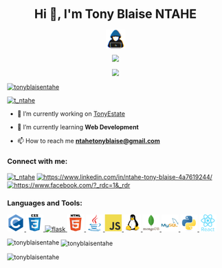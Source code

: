 <h1 align="center">Hi 👋, I'm Tony Blaise NTAHE</h1>
<p align="center">
<picture><img src="https://github.com/0xAbdulKhalid/0xAbdulKhalid/raw/main/assets/mdImages/about_me.gif" width = 45px align="center"></picture><b></b>
</p>

<p align="center">
  <!-- Typing SVG by Getintorj - https://github.com/getintorj/readme-typing-svg -->
  <a href="https://github.com/getintorj/readme-typing-svg">
    <img src="https://readme-typing-svg.demolab.com/?lines=Tony%20Blaise%20NTAHE%20;SOFTWARE%20ENGINEER%20;ETHICAL%20HACKER%20;FULL-STACK%20WEB%20AND%20APP%20DEVELOPER;ARTIFICIAL%20INTELLIGENCE (AI);PROGRAMMER%20;COMPUTER%20SCIENTIST&font=Fira%20Code&center=true&width=440&height=45&color=20C20E&vCenter=true&pause=1000&size=22" /></a>
</p>
</p>

<p align="center">
<a href=#><img src="github-user-contribution.svg"></a> 
 </p>
<p align="left"> <a href="https://github.com/ryo-ma/github-profile-trophy"><img src="https://github-profile-trophy.vercel.app/?username=tonyblaisentahe" alt="tonyblaisentahe" /></a> </p>

<p align="left"> <a href="https://twitter.com/t_ntahe" target="blank"><img src="https://img.shields.io/twitter/follow/t_ntahe?logo=twitter&style=for-the-badge" alt="t_ntahe" /></a> </p>

- 🔭 I’m currently working on [TonyEstate](https://github.com/TonyBlaiseNTAHE/TonyEstate)

- 🌱 I’m currently learning **Web Development**

- 📫 How to reach me **ntahetonyblaise@gmail.com**

<h3 align="left">Connect with me:</h3>
<p align="left">
<a href="https://twitter.com/t_ntahe" target="blank"><img align="center" src="https://raw.githubusercontent.com/rahuldkjain/github-profile-readme-generator/master/src/images/icons/Social/twitter.svg" alt="t_ntahe" height="30" width="40" /></a>
<a href="https://linkedin.com/in/https://www.linkedin.com/in/ntahe-tony-blaise-4a7619244/" target="blank"><img align="center" src="https://raw.githubusercontent.com/rahuldkjain/github-profile-readme-generator/master/src/images/icons/Social/linked-in-alt.svg" alt="https://www.linkedin.com/in/ntahe-tony-blaise-4a7619244/" height="30" width="40" /></a>
<a href="https://fb.com/https://www.facebook.com/?_rdc=1&_rdr" target="blank"><img align="center" src="https://raw.githubusercontent.com/rahuldkjain/github-profile-readme-generator/master/src/images/icons/Social/facebook.svg" alt="https://www.facebook.com/?_rdc=1&_rdr" height="30" width="40" /></a>
</p>

<h3 align="left">Languages and Tools:</h3>
<p align="left"> <a href="https://www.cprogramming.com/" target="_blank" rel="noreferrer"> <img src="https://raw.githubusercontent.com/devicons/devicon/master/icons/c/c-original.svg" alt="c" width="40" height="40"/> </a> <a href="https://www.w3schools.com/css/" target="_blank" rel="noreferrer"> <img src="https://raw.githubusercontent.com/devicons/devicon/master/icons/css3/css3-original-wordmark.svg" alt="css3" width="40" height="40"/> </a> <a href="https://flask.palletsprojects.com/" target="_blank" rel="noreferrer"> <img src="https://www.vectorlogo.zone/logos/pocoo_flask/pocoo_flask-icon.svg" alt="flask" width="40" height="40"/> </a> <a href="https://www.w3.org/html/" target="_blank" rel="noreferrer"> <img src="https://raw.githubusercontent.com/devicons/devicon/master/icons/html5/html5-original-wordmark.svg" alt="html5" width="40" height="40"/> </a> <a href="https://www.java.com" target="_blank" rel="noreferrer"> <img src="https://raw.githubusercontent.com/devicons/devicon/master/icons/java/java-original.svg" alt="java" width="40" height="40"/> </a> <a href="https://developer.mozilla.org/en-US/docs/Web/JavaScript" target="_blank" rel="noreferrer"> <img src="https://raw.githubusercontent.com/devicons/devicon/master/icons/javascript/javascript-original.svg" alt="javascript" width="40" height="40"/> </a> <a href="https://www.linux.org/" target="_blank" rel="noreferrer"> <img src="https://raw.githubusercontent.com/devicons/devicon/master/icons/linux/linux-original.svg" alt="linux" width="40" height="40"/> </a> <a href="https://www.mongodb.com/" target="_blank" rel="noreferrer"> <img src="https://raw.githubusercontent.com/devicons/devicon/master/icons/mongodb/mongodb-original-wordmark.svg" alt="mongodb" width="40" height="40"/> </a> <a href="https://www.mysql.com/" target="_blank" rel="noreferrer"> <img src="https://raw.githubusercontent.com/devicons/devicon/master/icons/mysql/mysql-original-wordmark.svg" alt="mysql" width="40" height="40"/> </a> <a href="https://www.python.org" target="_blank" rel="noreferrer"> <img src="https://raw.githubusercontent.com/devicons/devicon/master/icons/python/python-original.svg" alt="python" width="40" height="40"/> </a> <a href="https://reactjs.org/" target="_blank" rel="noreferrer"> <img src="https://raw.githubusercontent.com/devicons/devicon/master/icons/react/react-original-wordmark.svg" alt="react" width="40" height="40"/> </a> </p>

<p><img align="left" src="https://github-readme-stats.vercel.app/api/top-langs?username=TonyBlaiseNTAHE&show_icons=true&locale=en&layout=compact" alt="tonyblaisentahe" /></p>

<p>&nbsp;<img align="center" src="https://github-readme-stats.vercel.app/api?username=TonyBlaiseNTAHE&show_icons=true&locale=en" alt="tonyblaisentahe" /></p>

<p><img align="center" src="https://github-readme-streak-stats.herokuapp.com/?user=TonyBlaiseNTAHE&" alt="tonyblaisentahe" /></p>
